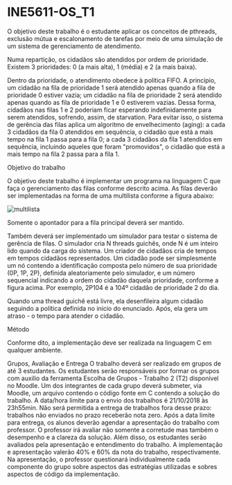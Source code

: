 # INE5611-OS_T1

O objetivo deste trabalho é o estudante aplicar os conceitos de pthreads, exclusão mútua e escalonamento de tarefas por meio de uma simulação de um sistema de gerenciamento de atendimento.

Numa repartição, os cidadãos são atendidos por ordem de prioridade. Existem 3 prioridades: 0 (a mais alta), 1 (média) e 2 (a mais baixa).

Dentro da prioridade, o atendimento obedece à política FIFO. A princípio, um cidadão na fila de prioridade 1 será atendido apenas quando a fila de prioridade 0 estiver vazia; um cidadão na fila de prioridade 2 será atendido apenas quando as fila de prioridade 1 e 0 estiverem vazias. Dessa forma, cidadãos nas filas 1 e 2 poderiam ficar esperando indefinidamente para serem atendidos, sofrendo, assim, de starvation. Para evitar isso, o sistema de gerência das filas aplica um algoritmo de envelhecimento (aging): a cada 3 cidadãos da fila 0 atendidos em sequência, o cidadão que está a mais tempo na fila 1 passa para a fila 0; a cada 3 cidadãos da fila 1 atendidos em sequência, incluindo aqueles que foram "promovidos", o cidadão que está a mais tempo na fila 2 passa para a fila 1. 

Objetivo do trabalho

O objetivo deste trabalho é implementar um programa na linguagem C que faça o gerenciamento das filas conforme descrito acima. As filas deverão ser implementadas na forma de uma multilista conforme a figura abaixo:



![multilista](https://preview.ibb.co/dmzcDe/5e65cd18_5af7_4967_b119_436f44f222c2.jpg)



Somente o apontador para a fila principal deverá ser mantido. 

Também deverá ser implementado um simulador para testar o sistema de gerência de filas.  O simulador cria N threads guichês, onde N é um inteiro lido quando da carga do sistema. Um criador de cidadãos cria de tempos em tempos cidadãos representados. Um cidadão pode ser simplesmente um nó contendo a identificação composta pelo número de sua prioridade (0P, 1P, 2P), definida aleatoriamente pelo simulador, e um número sequencial indicando a ordem do cidadão daquela prioridade, conforme a figura acima. Por exemplo, 2P104 é a 104º cidadão de prioridade 2 do dia. 

Quando uma thread guichê está livre, ela desenfileira algum cidadão seguindo a política definida no início do enunciado. Após, ela gera um atraso - o tempo para atender o cidadão. 

Método

Conforme dito, a implementação deve ser realizada na linguagem C em qualquer ambiente.

Grupos, Avaliação e Entrega
O trabalho deverá ser realizado em grupos de até 3 estudantes. Os estudantes serão responsáveis por formar os grupos com auxilio da ferramenta Escolha de Grupos - Trabalho 2 (T2) disponível no Moodle. Um dos integrantes de cada grupo deverá submeter, via Moodle, um arquivo contendo o código fonte em C contendo a solução do trabalho. A data/hora limite para o envio dos trabalhos é 21/10/2018 às 23h55min. Não será permitida a entrega de trabalhos fora desse prazo: trabalhos não enviados no prazo receberão nota zero. Após a data limite para entrega, os alunos deverão agendar a apresentação do trabalho com professor. O professor irá avaliar não somente a corretude mas também o desempenho e a clareza da solução. Além disso, os estudantes serão avaliados pela apresentação e entendimento do trabalho. A implementação e apresentação valerão 40% e 60% da nota do trabalho, respectivamente. Na apresentação, o professor questionará individualmente cada componente do grupo sobre aspectos das estratégias utilizadas e sobres aspectos de código da implementação. 
